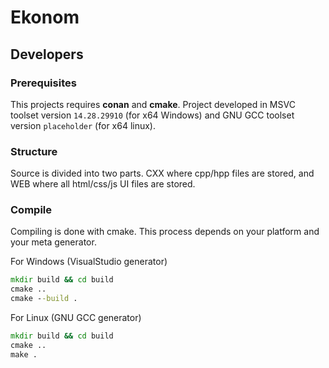 # Ekonom
## Developers
### Prerequisites
This projects requires **conan** and **cmake**. Project developed in MSVC toolset version `14.28.29910` (for x64 Windows) and GNU GCC toolset version `placeholder` (for x64 linux).
### Structure
Source is divided into two parts. CXX where cpp/hpp files are stored, and WEB where all html/css/js UI files are stored.

### Compile
Compiling is done with cmake. This process depends on your platform and your meta generator. 

For Windows (VisualStudio generator)
```cmd
mkdir build && cd build
cmake .. 
cmake --build .
```

For Linux (GNU GCC generator)
```cmd
mkdir build && cd build
cmake .. 
make .
```
